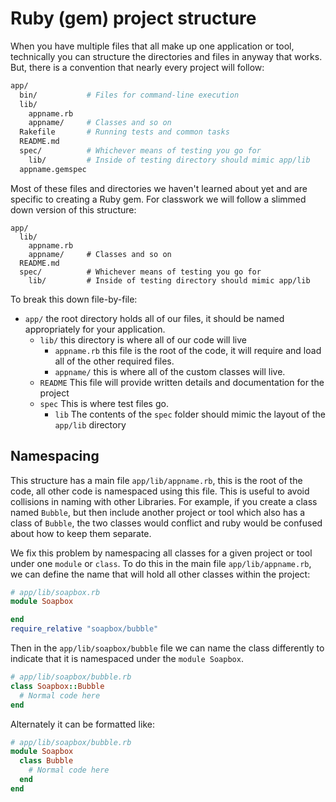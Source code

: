 # Ruby (gem) project structure

When you have multiple files that all make up one application or tool, technically you can structure the directories and files in anyway that works. But, there is a convention that nearly every project will follow:

```sh
app/
  bin/           # Files for command-line execution
  lib/
    appname.rb
    appname/     # Classes and so on
  Rakefile       # Running tests and common tasks
  README.md
  spec/          # Whichever means of testing you go for
    lib/         # Inside of testing directory should mimic app/lib
  appname.gemspec  
```

Most of these files and directories we haven't learned about yet and are specific to creating a Ruby gem. For classwork we will follow a slimmed down version of this structure:

```
app/
  lib/
    appname.rb
    appname/     # Classes and so on
  README.md
  spec/          # Whichever means of testing you go for
    lib/         # Inside of testing directory should mimic app/lib
```

To break this down file-by-file:

- `app/` the root directory holds all of our files, it should be named appropriately for your application.
  - `lib/` this directory is where all of our code will live
    - `appname.rb` this file is the root of the code, it will require and load all of the other required files.
    - `appname/` this is where all of the custom classes will live.
  - `README` This file will provide written details and documentation for the project
  - `spec` This is where test files go.
    - `lib` The contents of the `spec` folder should mimic the layout of the `app/lib` directory

## Namespacing

This structure has a main file `app/lib/appname.rb`, this is the root of the code, all other code is namespaced using this file. This is useful to avoid collisions in naming with other Libraries. For example, if you create a class named `Bubble`, but then include another project or tool which also has a class of `Bubble`, the two classes would conflict and ruby would be confused about how to keep them separate.

We fix this problem by namespacing all classes for a given project or tool under one `module` or `class`. To do this in the main file `app/lib/appname.rb`, we can define the name that will hold all other classes within the project:

```rb
# app/lib/soapbox.rb
module Soapbox

end
require_relative "soapbox/bubble"
```
Then in the `app/lib/soapbox/bubble` file we can name the class differently to indicate that it is namespaced under the `module Soapbox`.

```rb
# app/lib/soapbox/bubble.rb
class Soapbox::Bubble
  # Normal code here
end
```

Alternately it can be formatted like:

```rb
# app/lib/soapbox/bubble.rb
module Soapbox
  class Bubble
    # Normal code here
  end
end
```
